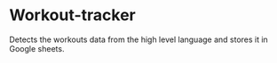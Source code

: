 # Workout-tracker
Detects the workouts data from the high level language and stores it in Google sheets.
